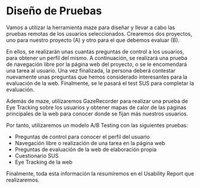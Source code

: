 # Diseño de Pruebas

Vamos a utilizar la herramienta maze para diseñar y llevar a cabo las pruebas remotas de los usuarios seleccionados. Crearemos dos proyectos, uno para nuestro proyecto (A) y otro para el que debemos evaluar (B).  

En ellos, se realizarán unas cuantas preguntas de control a los usuarios, para obtener un perfil del mismo. A continuación, se realizará una prueba de navegación libre por la página web del proyecto, o se le encomendará una tarea al usuario. Una vez finalizada, la persona deberá contestar nuevamente unas preguntas que hemos considerado interesantes para la evaluación de la web. Finalmente, se le pasará el test SUS para completar la evaluación.

Además de maze, utilizaremos GazeRecorder para realizar una prueba de Eye Tracking sobre los usuarios y obtener mapas de calor de las páginas principales de la web para conocer donde se fijan más nuestros usuarios.

Por tanto, utilizaremos un modelo A/B Testing con las siguientes pruebas:  

* Preguntas de control para conocer el perfil del usuario
* Navegación libre o realización de una tarea en la página web
* Preguntas de evaluación de la web de elaboración propia
* Cuestionario SUS
* Eye Tracking de la web

Finalmente, toda esta información la resumiremos en el Usability Report que realizaremos.  
